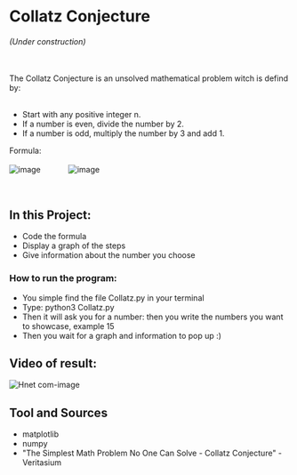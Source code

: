 # Collatz Conjecture
###### (Under construction)
<br /> 
The Collatz Conjecture is an unsolved mathematical problem witch is defind by:
<br />   
<br />   

- Start with any positive integer n.
- If a number is even, divide the number by 2.
- If a number is odd, multiply the number by 3 and add 1.

Formula:
<br />   
![image](https://user-images.githubusercontent.com/60653284/139057712-9811bb23-3c8f-448c-a605-d067e5e9d1d3.png) &emsp;&emsp;&emsp; ![image](https://user-images.githubusercontent.com/60653284/139228051-55241ed7-5fd2-4c22-a90a-f313cc6c0a18.png)

<br />   

## In this Project:
- Code the formula
- Display a graph of the steps
- Give information about the number you choose


### How to run the program:
- You simple find the file Collatz.py in your terminal
- Type: python3 Collatz.py
- Then it will ask you for a number: then you write the numbers you want to showcase, example 15
- Then you wait for a graph and information to pop up :)


## Video of result:
![Hnet com-image](https://user-images.githubusercontent.com/60653284/155886343-0f8da94e-5815-4842-93ae-48982eafee7a.gif)

## Tool and Sources
- matplotlib
- numpy
- "The Simplest Math Problem No One Can Solve - Collatz Conjecture" - Veritasium

